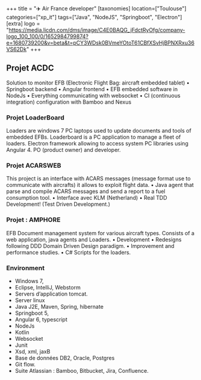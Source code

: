+++
title = "✈️ Air France developer"
[taxonomies]
location=["Toulouse"]
categories=["xp_it"]
tags=["Java", "NodeJS", "Springboot", "Electron"]
[extra]
logo = "https://media.licdn.com/dms/image/C4E0BAQG_jFdctRyOfg/company-logo_100_100/0/1652984799874?e=1680739200&v=beta&t=pCY3WDsk0BVmeYOtoT61CBfXSvHjBPNXRxu36VS62Dk"
+++

## Projet ACDC

Solution to monitor EFB (Electronic Flight Bag: aircraft embedded tablet)
• Springboot backend
• Angular frontend
• EFB embedded software in NodeJs
• Everything communicating with websocket
• CI (continuous integration) configuration with Bamboo and Nexus

### Projet LoaderBoard

Loaders are windows 7 PC laptops used to update documents and tools of embedded EFBs. Loaderboard is a PC application to manage a fleet of loaders.
Electron framework allowing to access system PC libraries using Angular 4. PO (product owner) and developer.

### Projet ACARSWEB

This project is an interface with ACARS messages (message format use to communicate with aircrafts) it allows to exploit flight data.
• Java agent that parse and compile ACARS messages and send a report to a fuel consumption tool.
• Interface avec KLM (Netherland)
• Real TDD Development! (Test Driven Development.)

### Projet : AMPHORE

EFB Document management system for various aircraft types. Consists of a web application, java agents and Loaders.
• Development
• Redesigns following DDD Domain Driven Design paradigm.
• Improvement and performance studies.
• C# Scripts for the loaders.

### Environment

- Windows 7,
- Eclipse, IntelliJ, Webstorm
- Servers d’application tomcat.
- Server linux
- Java J2E, Maven, Spring, hibernate
- Springboot 5,
- Angular 6, typescript
- NodeJs
- Kotlin
- Websocket
- Junit
- Xsd, xml, jaxB
- Base de données DB2, Oracle, Postgres
- Git flow.
- Suite Atlassian : Bamboo, Bitbucket, Jira, Confluence.

